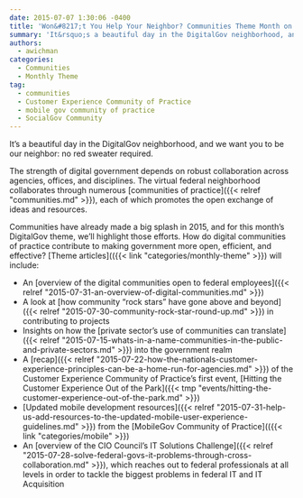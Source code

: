 ```yaml
---
date: 2015-07-07 1:30:06 -0400
title: 'Won&#8217;t You Help Your Neighbor? Communities Theme Month on DigitalGov'
summary: 'It&rsquo;s a beautiful day in the DigitalGov neighborhood, and we want you to be our neighbor: no red sweater required. The strength of digital government depends on robust collaboration across agencies, offices, and disciplines. The virtual federal neighborhood collaborates through numerous communities of practice, each of which promotes the open exchange of ideas and resources.'
authors:
  - awichman
categories:
  - Communities
  - Monthly Theme
tag:
  - communities
  - Customer Experience Community of Practice
  - mobile gov community of practice
  - SocialGov Community
---
```


It’s a beautiful day in the DigitalGov neighborhood, and we want you to be our neighbor: no red sweater required.

The strength of digital government depends on robust collaboration across agencies, offices, and disciplines. The virtual federal neighborhood collaborates through numerous [communities of practice]({{< relref "communities.md" >}}), each of which promotes the open exchange of ideas and resources.

Communities have already made a big splash in 2015, and for this month’s DigitalGov theme, we’ll highlight those efforts. How do digital communities of practice contribute to making government more open, efficient, and effective? [Theme articles](({{< link "categories/monthly-theme" >}}) will include:

  * An [overview of the digital communities open to federal employees]({{< relref "2015-07-31-an-overview-of-digital-communities.md" >}})
  * A look at [how community “rock stars” have gone above and beyond]({{< relref "2015-07-30-community-rock-star-round-up.md" >}}) in contributing to projects
  * Insights on how the [private sector’s use of communities can translate]({{< relref "2015-07-15-whats-in-a-name-communities-in-the-public-and-private-sectors.md" >}}) into the government realm
  * A [recap]({{< relref "2015-07-22-how-the-nationals-customer-experience-principles-can-be-a-home-run-for-agencies.md" >}}) of the Customer Experience Community of Practice’s first event, [Hitting the Customer Experience Out of the Park]({{< tmp "events/hitting-the-customer-experience-out-of-the-park.md" >}})
  * [Updated mobile development resources]({{< relref "2015-07-31-help-us-add-resources-to-the-updated-mobile-user-experience-guidelines.md" >}}) from the [MobileGov Community of Practice](({{< link "categories/mobile" >}})
  * An [overview of the CIO Council’s IT Solutions Challenge]({{< relref "2015-07-28-solve-federal-govs-it-problems-through-cross-collaboration.md" >}}), which reaches out to federal professionals at all levels in order to tackle the biggest problems in federal IT and IT Acquisition